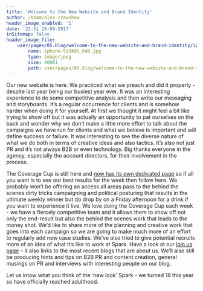 ```yaml
---
title: 'Welcome to the New Website and Brand Identity'
author: /team/alex-crawshaw
header_image_enabled: '1'
date: '22:51 28-09-2017'
inSitemap: false
header_image_file:
    user/pages/05.blog/welcome-to-the-new-website-and-brand-identity/iphone-513495_640.jpg:
        name: iphone-513495_640.jpg
        type: image/jpeg
        size: 40981
        path: user/pages/05.blog/welcome-to-the-new-website-and-brand-identity/iphone-513495_640.jpg
---
```


Our new website is here. We practiced what we preach and did it properly - despite last year being our busiest year ever. It was an interesting experience to do some competitive analysis and then write our messaging and storyboards. It’s a regular occurrence for clients and is somehow harder when doing it for yourself. At first we thought it might feel a bit like trying to show off but it was actually an opportunity to pat ourselves on the back and wonder why we don’t make a little more effort to talk about the campaigns we have run for clients and what we believe is important and will define success or failure. It was interesting to see the diverse nature of what we do both in terms of creative ideas and also tactics. It’s also not just PR and it’s not always B2B or even technology. Big thanks everyone in the agency, especially the account directors, for their involvement in the process.

The Coverage Cup is still here and [now has its own dedicated page](/coverage) so if all you want is to see our best results for the week then follow here. We probably won’t be offering an access all areas pass to the behind the scenes dirty tricks campaigning and political posturing that results in the ultimate weekly winner but do drop by on a Friday afternoon for a drink if you want to experience it live. We love doing the Coverage Cup each week - we have a fiercely competitive team and it allows them to show off not only the end-result but also the behind the scenes work that leads to the money shot. We’d like to share more of the planning and creative work that goes into each campaign so we are going to make much more of an effort to regularly add new case studies. We’ve also tried to give potential recruits more of an idea of what it’s like to work at Spark. Have a look at our [join us page](/join-us) – it also links to the most recent blogs that are about us. We’ll also still be producing hints and tips on B2B PR and content creation, general musings on PR and interviews with interesting people on our blog.

Let us know what you think of the ‘new look’ Spark - we turned 18 this year so have officially reached adulthood. 